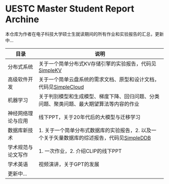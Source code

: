 # UESTC Master Student Report Archine

本仓库为作者在电子科技大学硕士生就读期间的所有作业和实验报告的汇总，更新中...



| 目录        | 说明                                                                                           |
| --------- | -------------------------------------------------------------------------------------------- |
| 分布式系统     | 关于一个简单分布式KV存储引擎的实验报告，代码见[SimpleKV](https://github.com/Koorye/simple-kv)                      |
| 高级软件开发    | 关于一个简单云盘系统的需求文档、原型和设计文档，代码见[SimpleCloud](https://github.com/Koorye/simple-cloud)             |
| 机器学习      | 关于判别模型和生成模型、梯度下降、回归问题、分类问题、聚类问题、最大期望算法等内容的作业                                                 |
| 神经网络理论与应用 | 线下PPT，关于20年代后的大模型与迁移学习                                                                       |
| 数据库新技术    | 1. 关于一个简单分布式数据库的实验报告，2. 以及一个关于矢量数据库的综述报告，代码见[SimpleDDB](https://github.com/Koorye/SimpleDDB) |
| 学术规范与论文写作 | 1. 一次作业，2. 介绍CLIP的线下PPT                                                                      |
| 学术英语      | 视频演讲，关于GPT的发展                                                                                |
| 更新中...    |                                                                                              |
